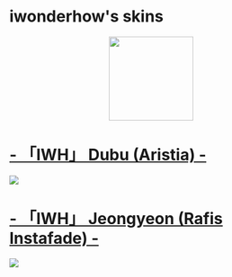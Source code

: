 # iwonderhow's skins
<p align="center">
<a href="https://osu.ppy.sh/users/17953700">
  <img src="https://a.ppy.sh/17953700"  
       width="150"
       height="150"></a>
  
  # [- 「IWH」 Dubu (Aristia) -](https://drive.google.com/file/d/1rjr6_mCEq57qTbgcuQ8x3ajUS964zIsU/view?usp=share_link)
[![](https://cdn.discordapp.com/attachments/689426989345669144/1099552252231958528/screenshot6736.png)](https://drive.google.com/file/d/1rjr6_mCEq57qTbgcuQ8x3ajUS964zIsU/view?usp=share_link)
  
   # [- 「IWH」 Jeongyeon (Rafis Instafade) -](https://drive.google.com/file/d/1xgHJaOhmNHR16lgQ9LPO5rwpPXFHD0n1/view?usp=share_link)
[![](https://cdn.discordapp.com/attachments/689426989345669144/1099552252919828640/screenshot6735.png)](https://drive.google.com/file/d/1xgHJaOhmNHR16lgQ9LPO5rwpPXFHD0n1/view?usp=share_link)
